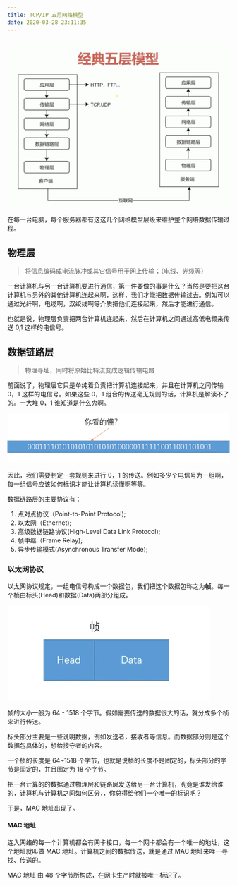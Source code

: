 ```yaml
---
title: TCP/IP 五层网络模型
date: 2020-03-28 23:11:35
---
```


![](../../assets/http/five-layer-model.png)

在每一台电脑，每个服务器都有这这几个网络模型层级来维护整个网络数据传输过程。

## 物理层

> 将信息编码成电流脉冲或其它信号用于网上传输；（电线、光缆等）

一台计算机与另一台计算机要进行通信，第一件要做的事是什么？当然是要把这台计算机与另外的其他计算机连起来啊，这样，我们才能把数据传输过去。例如可以通过光纤啊，电缆啊，双绞线啊等介质把他们连接起来，然后才能进行通信。

也就是说，物理层负责把两台计算机连起来，然后在计算机之间通过高低电频来传送 0,1 这样的电信号。

## 数据链路层

> 物理寻址，同时将原始比特流变成逻辑传输电路

前面说了，物理层它只是单纯着负责把计算机连接起来，并且在计算机之间传输 0，1 这样的电信号。如果这些 0，1 组合的传送毫无规则的话，计算机是解读不了的。一大堆 0，1 谁知道是什么鬼啊。

![](../../assets/http/datalink.png)

因此，我们需要制定一套规则来进行 0，1 的传送。例如多少个电信号为一组啊，每一组信号应该如何标识才能让计算机读懂啊等等。

数据链路层的主要协议有：

1. 点对点协议（Point-to-Point Protocol);
2. 以太网（Ethernet);
3. 高级数据链路协议(High-Level Data Link Protocol);
4. 帧中继（Frame Relay);
5. 异步传输模式(Asynchronous Transfer Mode);

### 以太网协议

以太网协议规定，一组电信号构成一个数据包，我们把这个数据包称之为**帧**。每一个桢由标头(Head)和数据(Data)两部分组成。

![](../../assets/http/frame.png)

帧的大小一般为 64 - 1518 个字节。假如需要传送的数据很大的话，就分成多个桢来进行传送。

标头部分主要是一些说明数据，例如发送者，接收者等信息。而数据部分则是这个数据包具体的，想给接守者的内容。

一个桢的长度是 64~1518 个字节，也就是说桢的长度不是固定的，标头部分的字节是固定的，并且固定为 18 个字节。

把一台计算的的数据通过物理层和链路层发送给另一台计算机，究竟是谁发给谁的，计算机与计算机之间如何区分，，你总得给他们一个唯一的标识吧？

于是，MAC 地址出现了。

#### MAC 地址

连入网络的每一个计算机都会有网卡接口，每一个网卡都会有一个唯一的地址，这个地址就叫做 MAC 地址。计算机之间的数据传送，就是通过 MAC 地址来唯一寻找、传送的。

MAC 地址 由 48 个字节所构成，在网卡生产时就被唯一标识了。
